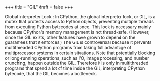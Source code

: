+++
title = "GIL"
draft = false
+++

Global Interpreter Lock
: In CPython, the global interpreter lock, or GIL, is a mutex that protects access to Python objects, preventing multiple threads from executing Python bytecodes at once. This lock is necessary mainly because CPython's memory management is not thread-safe. (However, since the GIL exists, other features have grown to depend on the guarantees that it enforces.)
    The GIL is controversial because it prevents multithreaded CPython programs from taking full advantage of multiprocessor systems in certain situations. Note that potentially blocking or long-running operations, such as I/O, image processing, and number crunching, happen outside the GIL. Therefore it is only in multithreaded programs that spend a lot of time inside the GIL, interpreting CPython bytecode, that the GIL becomes a bottleneck.
